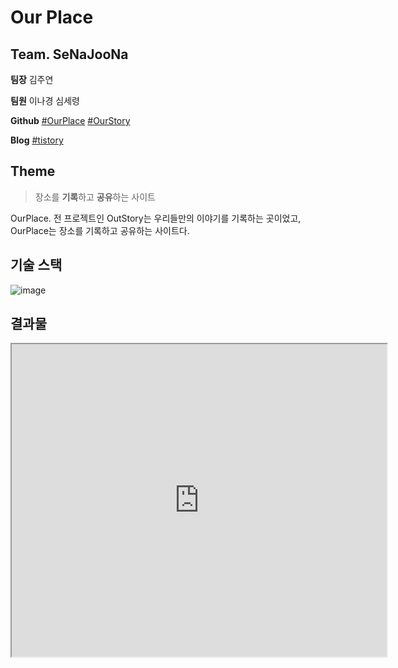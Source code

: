 # Our Place

## Team. SeNaJooNa

 **팀장**  김주연

 **팀원**  이나경 심세령

**Github**  [#OurPlace](https://github.com/dsc-sookmyung/2021-SeNaJooNa-OurPlace) [#OurStory](https://github.com/dsc-sookmyung/2021-SeNaJooNa-OurStory)

**Blog**  [#tistory](https://dsc-sookmyung.tistory.com/category/Team%20Project%20%282020-2021%29/SeNaJooNa)

## Theme

> 장소를 **기록**하고 **공유**하는 사이트

OurPlace. 전 프로젝트인 OutStory는 우리들만의 이야기를 기록하는 곳이었고, OurPlace는 장소를 기록하고 공유하는 사이트다. 

## 기술 스택

![image](https://user-images.githubusercontent.com/45345120/114811856-d156ce80-9de9-11eb-9cc9-4cc0f3c76ca7.png)

## 결과물

<iframe width="600" height="500" src="https://www.youtube.com/watch?v=2U9i84hik5s&feature=youtu.be"  />

[![Video Label](http://img.youtube.com/vi/2U9i84hik5s/0.jpg)](https://www.youtube.com/watch?v=2U9i84hik5s&feature=youtu.be)

## 주요 기능

 카테고리 > 컬렉션 > 플레이스

- 로그인 및 회원가입
- 컬렉션 좋아요, 플레이스 좋아요
- 플레이스 스크랩하기, 사진 수정, 댓글 작성 및 수정
- 컬렉션, 플레이스 추가하기
- 검색하기